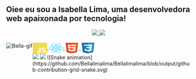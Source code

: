 ## Oiee eu sou a Isabella Lima, uma desenvolvedora web apaixonada por tecnologia!

<div align="center">
  <a href="https://github.com/Bellalimalima">
  <img height="180em" src="https://github-readme-stats.vercel.app/api?username=Bellalimalima&show_icons=true&theme=dracula&include_all_commits=true&count_private=true"/>
  <img height="180em" src="https://github-readme-stats.vercel.app/api/top-langs/?username=Bellalimalima&layout=compact&langs_count=7&theme=dracula"/>
</div>
<div style="display: inline_block"><br>
  <img align="center" alt="Bella-Js" height="30" width="40" src="https://raw.githubusercontent.com/devicons/devicon/master/icons/javascript/javascript-plain.svg">
  <img align="center" alt="Bella-React" height="30" width="40" src="https://raw.githubusercontent.com/devicons/devicon/master/icons/react/react-original.svg">
  <img align="center" alt="Bella-HTML" height="30" width="40" src="https://raw.githubusercontent.com/devicons/devicon/master/icons/html5/html5-original.svg">
  <img align="center" alt="Bella-CSS" height="30" width="40" src="https://raw.githubusercontent.com/devicons/devicon/master/icons/css3/css3-original.svg">
  <img align="left" alt="Bella-gif" height="250" src="https://media.giphy.com/media/Wj7lNjMNDxSmc/giphy.gif">
 </div>

 
<div> 
  <a href = "mailto:isabellalimaelima@gmail.com"><img src="https://img.shields.io/badge/-Gmail-%23333?style=for-the-badge&logo=gmail&logoColor=white" target="_blank"></a>
  <a href="https://www.linkedin.com/in/isa-bella-lima/" target="_blank"><img src="https://img.shields.io/badge/-LinkedIn-%230077B5?style=for-the-badge&logo=linkedin&logoColor=white" target="_blank"></a> 
  ![Snake animation](https://github.com/Bellalimalima/Bellalimalima/blob/output/github-contribution-grid-snake.svg)
 </div>


